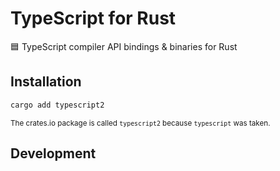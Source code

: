# TypeScript for Rust

🟦 TypeScript compiler API bindings & binaries for Rust

## Installation

```sh
cargo add typescript2
```

<sup>The crates.io package is called `typescript2` because `typescript` was taken.</sup>

## Development
